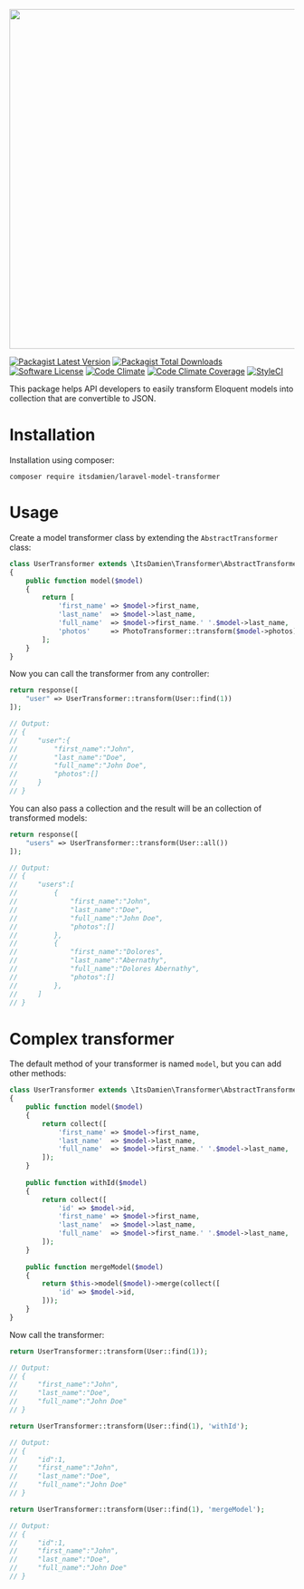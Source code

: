 <p align="center"><img src="https://www.dropbox.com/s/qt0uvvotr6illx0/laravel-model-transformer.png?raw=1" width="600"></p>

[![Packagist Latest Version][ico-version]][link-packagist]
[![Packagist Total Downloads][ico-downloads]][link-downloads]
[![Software License][ico-license]](LICENSE.md)
[![Code Climate][ico-codeclimate]][link-codeclimate]
[![Code Climate Coverage][ico-coverage]][link-codeclimate]
[![StyleCI][ico-styleci]][link-styleci]

This package helps API developers to easily transform Eloquent models into collection that are convertible to JSON.

# Installation

Installation using composer:

```
composer require itsdamien/laravel-model-transformer
```

# Usage

Create a model transformer class by extending the `AbstractTransformer` class:

```php
class UserTransformer extends \ItsDamien\Transformer\AbstractTransformer
{
    public function model($model)
    {
        return [
            'first_name' => $model->first_name,
            'last_name'  => $model->last_name,
            'full_name'  => $model->first_name.' '.$model->last_name,
            'photos'     => PhotoTransformer::transform($model->photos),
        ];
    }
}
```

Now you can call the transformer from any controller:

```php
return response([
    "user" => UserTransformer::transform(User::find(1))
]);

// Output:
// {
//     "user":{
//         "first_name":"John",
//         "last_name":"Doe",
//         "full_name":"John Doe",
//         "photos":[]
//     }
// }
```

You can also pass a collection and the result will be an collection of transformed models:

```php
return response([
    "users" => UserTransformer::transform(User::all())
]);

// Output:
// {
//     "users":[
//         {
//             "first_name":"John",
//             "last_name":"Doe",
//             "full_name":"John Doe",
//             "photos":[]
//         },
//         {
//             "first_name":"Dolores",
//             "last_name":"Abernathy",
//             "full_name":"Dolores Abernathy",
//             "photos":[]
//         },
//     ]
// }
```

# Complex transformer

The default method of your transformer is named `model`, but you can add other methods:

```php
class UserTransformer extends \ItsDamien\Transformer\AbstractTransformer
{
    public function model($model)
    {
        return collect([
            'first_name' => $model->first_name,
            'last_name'  => $model->last_name,
            'full_name'  => $model->first_name.' '.$model->last_name,
        ]);
    }
    
    public function withId($model)
    {
        return collect([
            'id' => $model->id,
            'first_name' => $model->first_name,
            'last_name'  => $model->last_name,
            'full_name'  => $model->first_name.' '.$model->last_name,
        ]);
    }
    
    public function mergeModel($model)
    {
        return $this->model($model)->merge(collect([
            'id' => $model->id,
        ]));
    }
}
```

Now call the transformer:

```php
return UserTransformer::transform(User::find(1));

// Output:
// {
//     "first_name":"John",
//     "last_name":"Doe",
//     "full_name":"John Doe"
// }
```

```php
return UserTransformer::transform(User::find(1), 'withId');

// Output:
// {
//     "id":1,
//     "first_name":"John",
//     "last_name":"Doe",
//     "full_name":"John Doe"
// }
```

```php
return UserTransformer::transform(User::find(1), 'mergeModel');

// Output:
// {
//     "id":1,
//     "first_name":"John",
//     "last_name":"Doe",
//     "full_name":"John Doe"
// }
```

[ico-version]: https://img.shields.io/packagist/v/itsdamien/laravel-model-transformer.svg
[ico-downloads]: https://img.shields.io/packagist/dt/itsdamien/laravel-model-transformer.svg
[ico-license]: https://img.shields.io/packagist/l/itsdamien/laravel-model-transformer.svg
[ico-codeclimate]: https://codeclimate.com/repos/58b754070eb092025f0000c7/badges/0e315aaed1faf51787ed/gpa.svg
[ico-coverage]: https://codeclimate.com/repos/58b754070eb092025f0000c7/badges/0e315aaed1faf51787ed/coverage.svg
[ico-styleci]: https://styleci.io/repos/83455319/shield?branch=master&style=flat

[link-packagist]: https://packagist.org/packages/itsdamien/laravel-model-transformer
[link-downloads]: https://packagist.org/packages/itsdamien/laravel-model-transformer
[link-codeclimate]: https://codeclimate.com/repos/58b754070eb092025f0000c7/feed
[link-styleci]: https://styleci.io/repos/83455319
